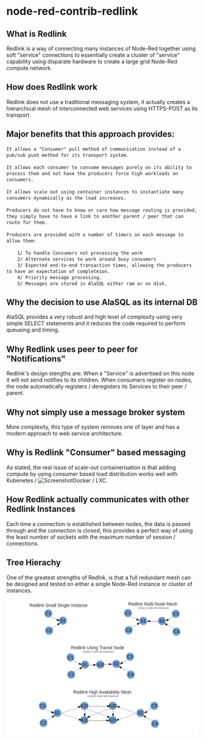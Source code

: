 # node-red-contrib-redlink

## What is Redlink

Redlink is a way of connecting many instances of Node-Red together using soft "service" connections to essentially create a cluster of "service" capability using disparate hardware to create a large grid Node-Red compute network.

## How does Redlink work

Redlink does not use a traditional messaging system, it actually creates a hierarchical mesh of interconnected web services using HTTPS-POST as its transport.

## Major benefits that this approach provides:

	It allows a "Consumer" pull method of communication instead of a pub/sub push method for its transport system.

	It allows each consumer to consume messages purely on its ability to process them and not have the producers force high workloads on consumers.

	It allows scale out using container instances to instantiate many consumers dynamically as the load increases.

	Producers do not have to know or care how message routing is provided, they simply have to have a link to another parent / peer that can route for them.

	Producers are provided with a number of timers on each message to allow them:

		1/ To handle Consumers not processing the work
		2/ Alternate services to work around busy consumers
		3/ Expected end-to-end transaction times, allowing the producers to have an expectation of completeion.
		4/ Priority message processing.
		5/ Messages are stored in AlaSQL either ram or on disk.


## Why the decision to use AlaSQL as its internal DB

AlaSQL provides a very robust and high level of complexity using very simple SELECT statements and it reduces the code required to perform queueing and timing.

## Why Redlink uses peer to peer for "Notifications"

Redlink's design stengths are:
When a "Service" is advertised on this node it will not send notifies to its children.
When consumers register on nodes, the node automatically registers / deregisters its Services to their peer / parent. 

## Why not simply use a message broker system 

More complexity, this type of system removes one of layer and has a modern approach to web service architecture.

## Why is Redlink "Consumer" based messaging

As stated, the real issue of scale-out containerisation is that adding compute by using consumer based load distribution works well with Kubenetes / ![Screenshot](screenshot.png)Docker / LXC.

## How Redlink actually communicates with other Redlink Instances

Each time a connection is established between nodes, the data is passed through and the connection is closed, this provides a perfect way of using the least number of sockets with the maximum number of session / connections.

## Tree Hierachy

One of the greatest strengths of Redlnk, is that a full redundant mesh can be designed and tested on either a single Node-Red instance or cluster of instances.

![RedlinkMesh](RedlinkMesh.png)


